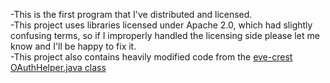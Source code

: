 -This is the first program that I've distributed and licensed.<br>
-This project uses libraries licensed under Apache 2.0, which had slightly confusing terms, 
 so if I improperly handled the licensing side please let me know and I'll be happy to fix it.<br>
-This project also contains heavily modified code from the [eve-crest OAuthHelper.java class](https://bitbucket.org/evanova/eve-crest/src/2f847da12f9bbb4c54d75960e2925180335d59fc/src/main/java/com/tlabs/eve/crest/net/OAuthHelper.java)
